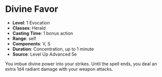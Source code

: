 # Divine Favor

- **Level**: 1 Evocation
- **Classes**: Herald
- **Casting Time**: 1 bonus action
- **Range**: self
- **Components**: V, S
- **Duration**: Concentration, up to 1 minute
- **Source**: Level Up Advanced 5e

You imbue divine power into your strikes. Until the spell ends, you deal an extra 1d4 radiant damage with your weapon attacks.

